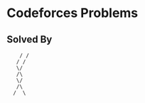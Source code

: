 # Codeforces Problems

## Solved By
```
    / /  
   / /        
   \/       
   /\      
   \/      
   /\
  /  \
```
